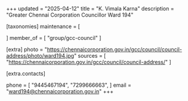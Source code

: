 +++
updated = "2025-04-12"
title = "K. Vimala Karna"
description = "Greater Chennai Corporation Councillor Ward 194"

[taxonomies]
maintenance = [

]
member_of = [
    "group/gcc-council"
]

[extra]
photo = "https://chennaicorporation.gov.in/gcc/council/council-address/photo/ward194.jpg"
sources = [
    "https://chennaicorporation.gov.in/gcc/council/council-address/"
]

[extra.contacts]

phone = [
    "9445467194",
    "7299666663",
    ]
email = "ward194@chennaicorporation.gov.in"
+++